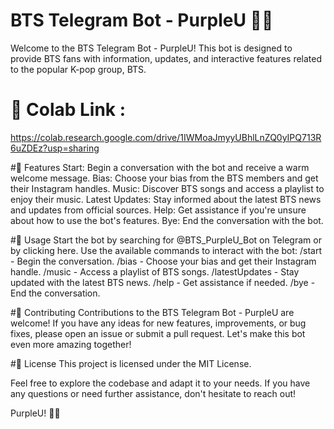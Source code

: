 # BTS Telegram Bot - PurpleU 🌟💜
Welcome to the BTS Telegram Bot - PurpleU! This bot is designed to provide BTS fans with information, updates, and interactive features related to the popular K-pop group, BTS.

# 🔗 Colab Link :
https://colab.research.google.com/drive/1IWMoaJmyyUBhlLnZQ0yIPQ713R6uZDEz?usp=sharing

#🚀 Features
Start: Begin a conversation with the bot and receive a warm welcome message.
Bias: Choose your bias from the BTS members and get their Instagram handles.
Music: Discover BTS songs and access a playlist to enjoy their music.
Latest Updates: Stay informed about the latest BTS news and updates from official sources.
Help: Get assistance if you're unsure about how to use the bot's features.
Bye: End the conversation with the bot.

#🌟 Usage
Start the bot by searching for @BTS_PurpleU_Bot on Telegram or by clicking here.
Use the available commands to interact with the bot:
/start - Begin the conversation.
/bias - Choose your bias and get their Instagram handle.
/music - Access a playlist of BTS songs.
/latestUpdates - Stay updated with the latest BTS news.
/help - Get assistance if needed.
/bye - End the conversation.

#🤝 Contributing
Contributions to the BTS Telegram Bot - PurpleU are welcome! If you have any ideas for new features, improvements, or bug fixes, please open an issue or submit a pull request. Let's make this bot even more amazing together!

#📃 License
This project is licensed under the MIT License.

Feel free to explore the codebase and adapt it to your needs. If you have any questions or need further assistance, don't hesitate to reach out!

PurpleU! 💜🌟
